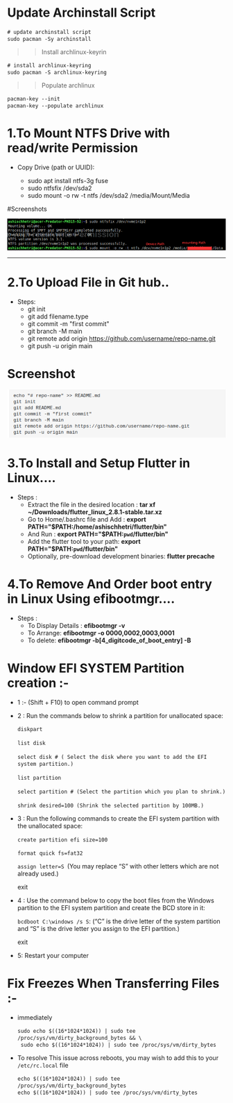 # Update Archinstall Script
```
# update archinstall script
sudo pacman -Sy archinstall

```
>> Install archlinux-keyrin
```
# install archlinux-keyring
sudo pacman -S archlinux-keyring
```
>> Populate archlinux
```
pacman-key --init
pacman-key --populate archlinux
```



# 1.To Mount NTFS Drive with read/write Permission

 - Copy Drive (path or UUID):
 
      - sudo apt install ntfs-3g fuse
      - sudo ntfsfix /dev/sda2
      - sudo mount -o rw -t ntfs /dev/sda2 /media/Mount/Media

#Screenshots

![](/Images/mounting2.png)


---

# 2.To Upload File in Git hub..
- Steps:
  - git init
  - git add filename.type
  - git commit -m "first commit"
  - git branch -M main
  - git remote add origin https://github.com/username/repo-name.git
  - git push -u origin main

# Screenshot
![](/Images/gitUpload.png)

# 3.To Install and Setup Flutter in Linux....
- Steps :
  - Extract the file in the desired location : <strong> tar xf ~/Downloads/flutter_linux_2.8.1-stable.tar.xz </strong>
  - Go to Home/.bashrc file and Add : <strong> export PATH="$PATH:/home/ashischhetri/flutter/bin" </strong>
  - And Run : <strong> export PATH="$PATH:`pwd`/flutter/bin" </strong>
  - Add the flutter tool to your path: <strong> export PATH="$PATH:`pwd`/flutter/bin"  </strong>
  - Optionally, pre-download development binaries: <strong> flutter precache </strong>


# 4.To Remove And Order boot entry in Linux Using efibootmgr....
- Steps :
  - To Display Details : <strong> efibootmgr -v </strong>
  - To Arrange: <strong> efibootmgr -o 0000,0002,0003,0001 </strong>
  - To delete: <strong> efibootmgr -b[4_digitcode_of_boot_entry] -B </strong>

# Window EFI SYSTEM Partition creation :-
- 1 :- (Shift + F10) to open command prompt
- 2 : Run the commands below to shrink a partition for unallocated space:
    ```
    diskpart
     
    list disk

    select disk # ( Select the disk where you want to add the EFI system partition.)

    list partition

    select partition # (Select the partition which you plan to shrink.)

    shrink desired=100 (Shrink the selected partition by 100MB.)
    ```

- 3 : Run the following commands to create the EFI system partition with the unallocated space:

  <code>create partition efi size=100</code>

  <code>format quick fs=fat32</code>

  <code>assign letter=S </code>(You may replace “S” with other letters which are not already used.)

  exit

- 4 : Use the command below to copy the boot files from the Windows partition to the EFI system partition and create the BCD store in it:

  <code>bcdboot C:\windows /s S</code>: (“C” is the drive letter of the system partition and “S” is the drive letter you assign to the EFI partition.)

  exit
  

 - 5: Restart your computer


# Fix Freezes When Transferring Files :-
- immediately
    ```
    sudo echo $((16*1024*1024)) | sudo tee /proc/sys/vm/dirty_background_bytes && \
     sudo echo $((16*1024*1024)) | sudo tee /proc/sys/vm/dirty_bytes
    ```
- To resolve This issue across reboots, you may wish to add this to your  <code>/etc/rc.local</code> file
    ```
    echo $((16*1024*1024)) | sudo tee /proc/sys/vm/dirty_background_bytes
    echo $((16*1024*1024)) | sudo tee /proc/sys/vm/dirty_bytes
     ```


